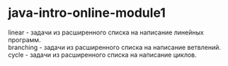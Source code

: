 # java-intro-online-module1
linear - задачи из расширенного списка на написание линейных программ.<br />
branching - задачи из расширенного списка на написание ветвлений.<br />
cycle - задачи из расширенного списка на написание циклов.<br />
